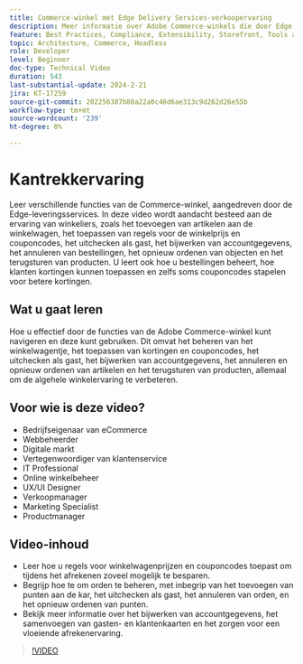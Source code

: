 ```yaml
---
title: Commerce-winkel met Edge Delivery Services-verkoopervaring
description: Meer informatie over Adobe Commerce-winkels die door Edge Delivery Services worden aangedreven voor wat de klant kan verwachten van deze bijzonder snelle en krachtige winkelervaring.
feature: Best Practices, Compliance, Extensibility, Storefront, Tools and External Services
topic: Architecture, Commerce, Headless
role: Developer
level: Beginner
doc-type: Technical Video
duration: 543
last-substantial-update: 2024-2-21
jira: KT-17259
source-git-commit: 202256387b88a22a0c46d6ae313c9d262d26e55b
workflow-type: tm+mt
source-wordcount: '239'
ht-degree: 0%

---
```


# Kantrekkervaring

Leer verschillende functies van de Commerce-winkel, aangedreven door de Edge-leveringsservices. In deze video wordt aandacht besteed aan de ervaring van winkeliers, zoals het toevoegen van artikelen aan de winkelwagen, het toepassen van regels voor de winkelprijs en couponcodes, het uitchecken als gast, het bijwerken van accountgegevens, het annuleren van bestellingen, het opnieuw ordenen van objecten en het terugsturen van producten. U leert ook hoe u bestellingen beheert, hoe klanten kortingen kunnen toepassen en zelfs soms couponcodes stapelen voor betere kortingen.

## Wat u gaat leren

Hoe u effectief door de functies van de Adobe Commerce-winkel kunt navigeren en deze kunt gebruiken. Dit omvat het beheren van het winkelwagentje, het toepassen van kortingen en couponcodes, het uitchecken als gast, het bijwerken van accountgegevens, het annuleren en opnieuw ordenen van artikelen en het terugsturen van producten, allemaal om de algehele winkelervaring te verbeteren.

## Voor wie is deze video?

* Bedrijfseigenaar van eCommerce
* Webbeheerder
* Digitale markt
* Vertegenwoordiger van klantenservice
* IT Professional
* Online winkelbeheer
* UX/UI Designer
* Verkoopmanager
* Marketing Specialist
* Productmanager

## Video-inhoud

* Leer hoe u regels voor winkelwagenprijzen en couponcodes toepast om tijdens het afrekenen zoveel mogelijk te besparen.
* Begrijp hoe te om orden te beheren, met inbegrip van het toevoegen van punten aan de kar, het uitchecken als gast, het annuleren van orden, en het opnieuw ordenen van punten.
* Bekijk meer informatie over het bijwerken van accountgegevens, het samenvoegen van gasten- en klantenkaarten en het zorgen voor een vloeiende afrekenervaring.

>[!VIDEO](https://video.tv.adobe.com/v/3446762?learn=on)
